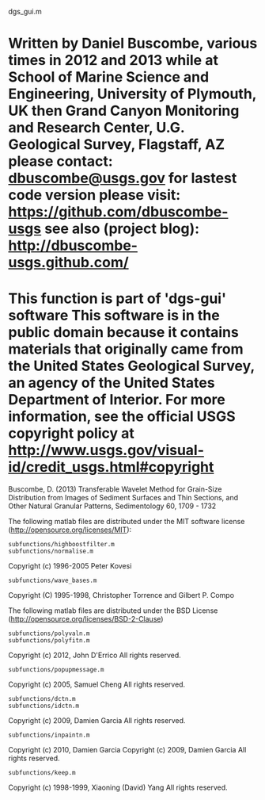  dgs_gui.m
 
 Written by Daniel Buscombe, various times in 2012 and 2013
 while at
 School of Marine Science and Engineering, University of Plymouth, UK
 then
 Grand Canyon Monitoring and Research Center, U.G. Geological Survey, Flagstaff, AZ 
 please contact:
 dbuscombe@usgs.gov
 for lastest code version please visit:
 https://github.com/dbuscombe-usgs
 see also (project blog):
 http://dbuscombe-usgs.github.com/
====================================
   This function is part of 'dgs-gui' software
   This software is in the public domain because it contains materials that originally came 
   from the United States Geological Survey, an agency of the United States Department of Interior. 
   For more information, see the official USGS copyright policy at 
   http://www.usgs.gov/visual-id/credit_usgs.html#copyright
====================================

Buscombe, D. (2013) Transferable Wavelet Method for Grain-Size Distribution from Images of Sediment Surfaces and Thin Sections, and Other Natural Granular Patterns, Sedimentology 60, 1709 - 1732

The following matlab files are distributed under the MIT software license (http://opensource.org/licenses/MIT):

    subfunctions/highboostfilter.m
    subfunctions/normalise.m
Copyright (c) 1996-2005 Peter Kovesi

    subfunctions/wave_bases.m
Copyright (C) 1995-1998, Christopher Torrence and Gilbert P. Compo

The following matlab files are distributed under the BSD License (http://opensource.org/licenses/BSD-2-Clause)

    subfunctions/polyvaln.m
    subfunctions/polyfitn.m
Copyright (c) 2012, John D'Errico
All rights reserved.

    subfunctions/popupmessage.m
Copyright (c) 2005, Samuel Cheng
All rights reserved.

    subfunctions/dctn.m
    subfunctions/idctn.m
Copyright (c) 2009, Damien Garcia
All rights reserved.

    subfunctions/inpaintn.m
Copyright (c) 2010, Damien Garcia
Copyright (c) 2009, Damien Garcia
All rights reserved.

    subfunctions/keep.m
Copyright (c) 1998-1999,  Xiaoning (David) Yang 
All rights reserved.




